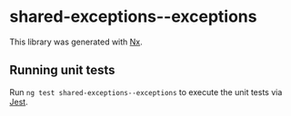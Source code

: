 # shared-exceptions--exceptions

This library was generated with [Nx](https://nx.dev).

## Running unit tests

Run `ng test shared-exceptions--exceptions` to execute the unit tests via [Jest](https://jestjs.io).

